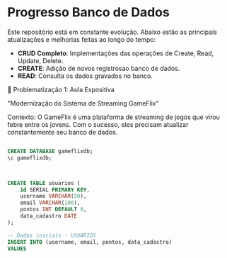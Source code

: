 # Progresso Banco de Dados

Este repositório está em constante evolução. Abaixo estão as principais atualizações e melhorias feitas ao longo do tempo:

- **CRUD Completo**: Implementações das operações de Create, Read, Update, Delete.
- **CREATE**: Adição de novos registrosao banco de dados.
- **READ**: Consulta os dados gravados no banco.

🎯 Problematização 1: Aula Expositiva

"Modernização do Sistema de Streaming GameFlix"

Contexto:
O GameFlix é uma plataforma de streaming de jogos que virou febre entre os jovens. Com o sucesso, eles precisam atualizar constantemente seu banco de dados.

``` sql

CREATE DATABASE gameflixdb;
\c gameflixdb;



CREATE TABLE usuarios (
    id SERIAL PRIMARY KEY,
    username VARCHAR(50),
    email VARCHAR(100),
    pontos INT DEFAULT 0,
    data_cadastro DATE
);

-- Dados iniciais - USUARIOS
INSERT INTO (username, email, pontos, data_cadastro)
VALUES

```
